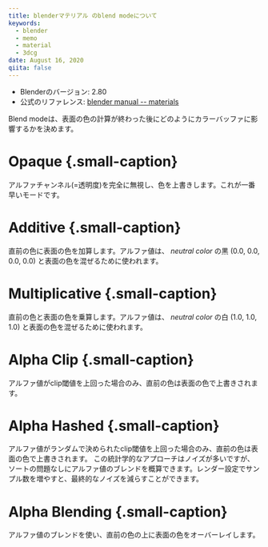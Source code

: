 ```yaml
---
title: blenderマテリアル のblend modeについて
keywords:
  - blender
  - memo
  - material
  - 3dcg
date: August 16, 2020
qiita: false
---
```


- Blenderのバージョン: 2.80
- 公式のリファレンス: [blender manual -- materials](https://docs.blender.org/manual/en/2.80/render/eevee/materials/settings.html)

Blend modeは、表面の色の計算が終わった後にどのようにカラーバッファに影響するかを決めます。

# Opaque {.small-caption}

アルファチャンネル(=透明度)を完全に無視し、色を上書きします。これが一番早いモードです。

# Additive {.small-caption}

直前の色に表面の色を加算します。アルファ値は、 _neutral color_ の黒 (0.0, 0.0, 0.0, 0.0) と表面の色を混ぜるために使われます。

# Multiplicative {.small-caption}

直前の色と表面の色を乗算します。アルファ値は、 _neutral color_ の白 (1.0, 1.0, 1.0) と表面の色を混ぜるために使われます。

# Alpha Clip {.small-caption}

アルファ値がclip閾値を上回った場合のみ、直前の色は表面の色で上書きされます。

# Alpha Hashed {.small-caption}

アルファ値がランダムで決められたclip閾値を上回った場合のみ、直前の色は表面の色で上書きされます。
この統計学的なアプローチはノイズが多いですが、ソートの問題なしにアルファ値のブレンドを概算できます。レンダー設定でサンプル数を増やすと、最終的なノイズを減らすことができます。


# Alpha Blending {.small-caption}

アルファ値のブレンドを使い、直前の色の上に表面の色をオーバーレイします。

